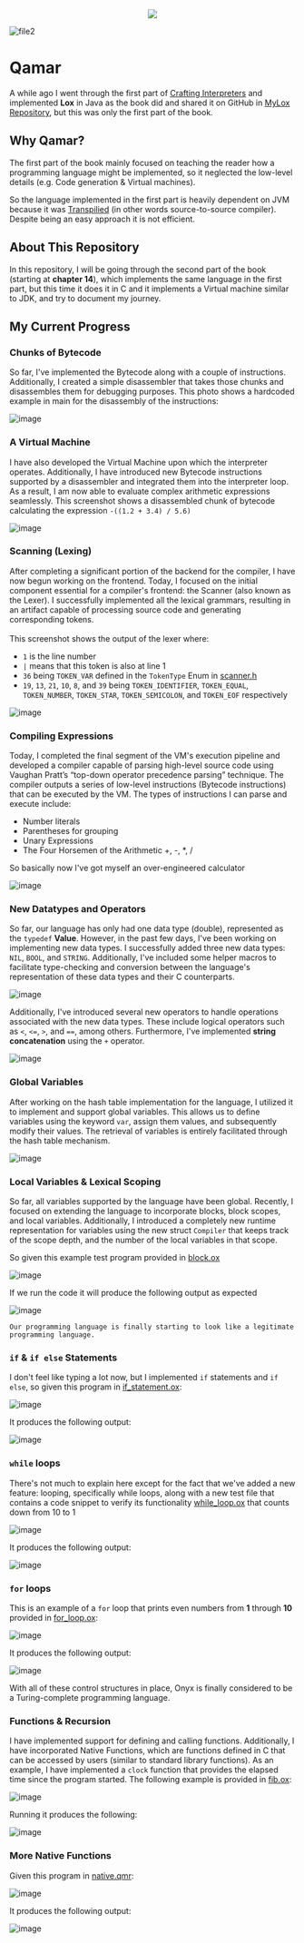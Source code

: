 <div align="center">
  <img src="https://github.com/OmarAzizi/Qamar/assets/110500643/77753851-c147-4ce6-aa9d-727e98856037)">
</div>

![file2](https://github.com/OmarAzizi/Qamar/assets/110500643/32e94611-da12-4dbf-b539-a11be83dcaeb)


# Qamar
A while ago I went through the first part of [Crafting Interpreters](https://craftinginterpreters.com/) and implemented **Lox** in Java as the book did and shared it on GitHub in [MyLox Repository](https://github.com/OmarAzizi/MyLox), but this was only the first part of the book.

## Why Qamar?
The first part of the book mainly focused on teaching the reader how a programming language might be implemented, so it neglected the low-level details (e.g. Code generation & Virtual machines). 

So the language implemented in the first part is heavily dependent on JVM because it was [Transpilied](https://en.wikipedia.org/wiki/Source-to-source_compiler) (in other words source-to-source compiler). Despite being an easy approach it is not efficient.

## About This Repository
In this repository, I will be going through the second part of the book (starting at **chapter 14**), which implements the same language in the first part, but this time it does it in C and it implements a Virtual machine similar to JDK, and try to document my journey.

## My Current Progress
### Chunks of Bytecode
So far, I've implemented the Bytecode along with a couple of instructions. Additionally, I created a simple disassembler that takes those chunks and disassembles them for debugging purposes. This photo shows a hardcoded example in main for the disassembly of the instructions:

![image](https://github.com/OmarAzizi/clox/assets/110500643/a3101208-9e3b-4ab4-8bca-00531782d7f6)

### A Virtual Machine
I have also developed the Virtual Machine upon which the interpreter operates. Additionally, I have introduced new Bytecode instructions supported by a disassembler and integrated them into the interpreter loop. As a result, I am now able to evaluate complex arithmetic expressions seamlessly. This screenshot shows a disassembled chunk of bytecode calculating the expression `-((1.2 + 3.4) / 5.6)`

![image](https://github.com/OmarAzizi/clox/assets/110500643/cba5db4c-2a1f-4a9a-b25d-beb85acc580c)

### Scanning (Lexing)
After completing a significant portion of the backend for the compiler, I have now begun working on the frontend. Today, I focused on the initial component essential for a compiler's frontend: the Scanner (also known as the Lexer). I successfully implemented all the lexical grammars, resulting in an artifact capable of processing source code and generating corresponding tokens.
<br><br>
This screenshot shows the output of the lexer where:
- `1` is the line number
- `|` means that this token is also at line 1
- `36` being `TOKEN_VAR` defined in the `TokenType` Enum in [scanner.h](https://github.com/OmarAzizi/clox/blob/main/scanner.h)
- `19`, `13`, `21`, `10`, `8`, and `39` being `TOKEN_IDENTIFIER`, `TOKEN_EQUAL`, `TOKEN_NUMBER`, `TOKEN_STAR`, `TOKEN_SEMICOLON`, and `TOKEN_EOF` respectively

![image](https://github.com/OmarAzizi/clox/assets/110500643/97d4fd60-d601-4162-af51-2d7edd77d56d)

### Compiling Expressions
Today, I completed the final segment of the VM's execution pipeline and developed a compiler capable of parsing high-level source code using Vaughan Pratt’s “top-down operator precedence parsing” technique. The compiler outputs a series of low-level instructions (Bytecode instructions) that can be executed by the VM. The types of instructions I can parse and execute include:
- Number literals
- Parentheses for grouping
- Unary Expressions
- The Four Horsemen of the Arithmetic +, -, *, /

So basically now I've got myself an over-engineered calculator

![image](https://github.com/OmarAzizi/clox/assets/110500643/1040976c-dd01-43de-b2db-dabcbf589f79)

### New Datatypes and Operators
So far, our language has only had one data type (double), represented as the `typedef` **Value**. However, in the past few days, I've been working on implementing new data types. I successfully added three new data types: `NIL`, `BOOL`, and `STRING`. Additionally, I've included some helper macros to facilitate type-checking and conversion between the language's representation of these data types and their C counterparts.

![image](https://github.com/OmarAzizi/clox/assets/110500643/7fdcbeb9-b64f-40fb-bc3e-1bbf8aa241a2)

Additionally, I've introduced several new operators to handle operations associated with the new data types. These include logical operators such as `<`, `<=`, `>`, and `==`, among others. Furthermore, I've implemented **string concatenation** using the `+` operator.

![image](https://github.com/OmarAzizi/clox/assets/110500643/c0b671e9-17da-4b5e-9ee4-3c1c6b8137b2)

### Global Variables
After working on the hash table implementation for the language, I utilized it to implement and support global variables. This allows us to define variables using the keyword `var`, assign them values, and subsequently modify their values. The retrieval of variables is entirely facilitated through the hash table mechanism.

![image](https://github.com/OmarAzizi/Onyx/assets/110500643/14083a3f-cb7d-4eb3-a4e3-2e6b1d16be71)

### Local Variables & Lexical Scoping
So far, all variables supported by the language have been global. Recently, I focused on extending the language to incorporate blocks, block scopes, and local variables. Additionally, I introduced a completely new runtime representation for variables using the new struct `Compiler` that keeps track of the scope depth, and the number of the local variables in that scope.

So given this example test program provided in [block.ox](https://github.com/OmarAzizi/Onyx/blob/main/tests/block.ox)

![image](https://github.com/OmarAzizi/Onyx/assets/110500643/73b9704e-5d18-47e0-96c0-3d6e2df3fd86)

If we run the code it will produce the following output as expected

![image](https://github.com/OmarAzizi/Onyx/assets/110500643/c6cf395a-a62d-4f03-b8b3-b01aab95c208)

```
Our programming language is finally starting to look like a legitimate programming language.
```

### `if` & `if else` Statements
I don't feel like typing a lot now, but I implemented `if` statements and `if else`, so given this program in [if_statement.ox](https://github.com/OmarAzizi/Onyx/blob/main/tests/if_statement.ox):

![image](https://github.com/OmarAzizi/Onyx/assets/110500643/217714f3-3109-4f51-8457-e88c1d75bdcb)

It produces the following output:

![image](https://github.com/OmarAzizi/Onyx/assets/110500643/696928bc-436b-47db-a24e-0dbb8d8ad910)

### `while` loops
There's not much to explain here except for the fact that we've added a new feature: looping, specifically while loops, along with a new test file that contains a code snippet to verify its functionality [while_loop.ox](https://github.com/OmarAzizi/Onyx/blob/main/tests/while_loop.ox) that counts down from 10 to 1

![image](https://github.com/OmarAzizi/Onyx/assets/110500643/f131e4cb-0628-4a48-beb6-0939df855924)

It produces the following output:

![image](https://github.com/OmarAzizi/Onyx/assets/110500643/00b742c6-f508-4005-a3d0-e81c3880912c)

### `for` loops
This is an example of a `for` loop that prints even numbers from **1** through **10** provided in [for_loop.ox](https://github.com/OmarAzizi/Onyx/blob/main/tests/for_loop.ox):

![image](https://github.com/OmarAzizi/Onyx/assets/110500643/4a124fab-4566-47b6-983b-8de32bbb4e1c)

It produces the following output:

![image](https://github.com/OmarAzizi/Onyx/assets/110500643/fbf18df7-16c0-4f64-9cf7-2785201f99d6)

With all of these control structures in place, Onyx is finally considered to be a Turing-complete programming language.

### Functions & Recursion
I have implemented support for defining and calling functions. Additionally, I have incorporated Native Functions, which are functions defined in C that can be accessed by users (similar to standard library functions). As an example, I have implemented a `clock` function that provides the elapsed time since the program started. The following example is provided in [fib.ox](https://github.com/OmarAzizi/Onyx/blob/main/tests/fib.ox):

![image](https://github.com/OmarAzizi/Onyx/assets/110500643/cd57da57-f4ac-44ee-aed0-12b495d39b26)

Running it produces the following:

![image](https://github.com/OmarAzizi/Onyx/assets/110500643/293e9a35-71bc-450e-b56a-adbab9734f4d)

### More Native Functions
Given this program in [native.qmr](https://github.com/OmarAzizi/Qamar/blob/main/tests/native.qmr):

![image](https://github.com/OmarAzizi/Qamar/assets/110500643/876b0dcd-e40c-467c-beec-65746b147b0d)

It produces the following output:

![image](https://github.com/OmarAzizi/Qamar/assets/110500643/49b567fe-34cb-41ae-9c0b-8cd3de588280)


